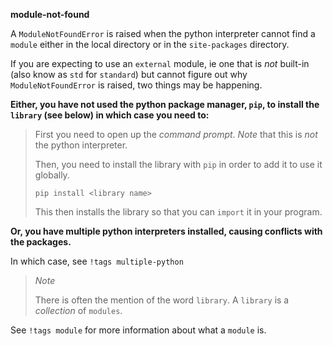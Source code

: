 **module-not-found**

A `ModuleNotFoundError` is raised when the python interpreter cannot find a `module` either in the local directory or in the `site-packages` directory.

If you are expecting to use an `external` module, ie one that is *not* built-in (also know as `std` for `standard`) but cannot figure out why `ModuleNotFoundError` is raised, two things may be happening.

**Either, you have not used the python package manager, `pip`, to install the `library` (see below) in which case you need to:**

> First you need to open up the *command prompt*. *Note* that this is *not* the python interpreter.
>
> Then, you need to install the library with `pip` in order to add it to use it globally.
>
> ```
> pip install <library name>
> ```
>
> This then installs the library so that you can `import` it in your program.

**Or, you have multiple python interpreters installed, causing conflicts with the packages.**

In which case, see `!tags multiple-python`


> *Note*
>
> There is often the mention of the word `library`. A `library` is a *collection* of `modules`.

See `!tags module` for more information about what a `module` is.
